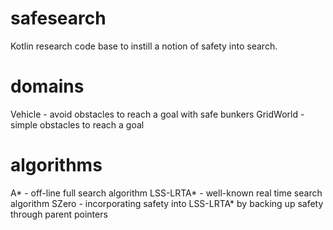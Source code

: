 # safesearch

Kotlin research code base to instill a notion of safety into search.

# domains

Vehicle - avoid obstacles to reach a goal with safe bunkers
GridWorld - simple obstacles to reach a goal

# algorithms

A* - off-line full search algorithm
LSS-LRTA* - well-known real time search algorithm
SZero - incorporating safety into LSS-LRTA* by backing up safety through parent pointers

